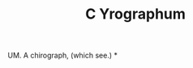 ---
title: C Yrographum
letter: C
permalink: "/definitions/bld-c-yrographum.html"
body: UM. A chirograph, (which see.) *
published_at: '2018-07-07'
source: Black's Law Dictionary 2nd Ed (1910)
layout: post
---